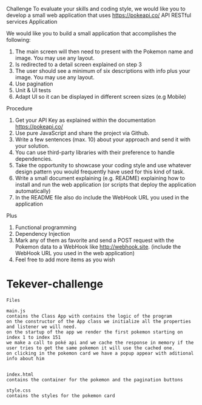 
Challenge
To evaluate your skills and coding style, we would like you to develop a small web application that uses https://pokeapi.co/ API RESTful services
Application

We would like you to build a small application that accomplishes the following:
1. The main screen will then need to present with the Pokemon name and image. You may use any layout.
2. Is redirected to a detail screen explained on step 3
3. The user should see a minimum of six descriptions with info plus your image. You may use any layout.
4. Use pagination
5. Unit & UI tests
6. Adapt UI so it can be displayed in different screen sizes (e.g Mobile)

Procedure
1. Get your API Key as explained within the documentation https://pokeapi.co/
2. Use pure JavaScript and share the project via Github.
3. Write a few sentences (max. 10) about your approach and send it with your solution.
4. You can use third-party libraries with their preference to handle dependencies.
5. Take the opportunity to showcase your coding style and use whatever design pattern
you would frequently have used for this kind of task.
6. Write a small document explaining (e.g. README) explaining how to install and run the web application (or scripts that deploy the application automatically)
7. In the README file also do include the WebHook URL you used in the application

Plus
1. Functional programming
2. Dependency Injection
3. Mark any of them as favorite and send a POST request with the Pokemon data to a
WebHook like http://webhook.site. (include the WebHook URL you used in the web application)
4. Feel free to add more items as you wish



# Tekever-challenge
```
Files

main.js
contains the Class App with contains the logic of the program
on the constructor of the App class we initialize all the properties and listener we will need.
on the startup of the app we render the first pokemon starting on index 1 to index 151
we make a call to poké api and we cache the response in memory if the user tries to get the same pokemon it will use the cached one.
on clicking in the pokemon card we have a popup appear with aditional info about him 


index.html 
contains the container for the pokemon and the pagination buttons

style.css
contains the styles for the pokemon card
```
